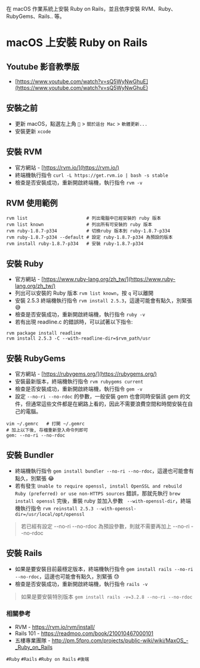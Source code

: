 在 macOS 作業系統上安裝 Ruby on Rails，並且依序安裝 RVM、Ruby、RubyGems、Rails.. 等。

# macOS 上安裝 Ruby on Rails
## Youtube 影音教學版
* [https://www.youtube.com/watch?v=sQ5WyNwGhuE](https://www.youtube.com/watch?v=sQ5WyNwGhuE)

## 安裝之前
* 更新 macOS，點選左上角 `` > `關於這台 Mac` > `軟體更新...`
* 安裝更新 `xcode`

## 安裝 RVM
* 官方網站 - [https://rvm.io/](https://rvm.io/)
* 終端機執行指令 `curl -L https://get.rvm.io | bash -s stable`
* 檢查是否安裝成功，重新開啟終端機，執行指令 `rvm -v`

## RVM 使用範例  
```
rvm list                      # 列出電腦中已經安裝的 ruby 版本  
rvm list known                # 列出所有可安裝的 ruby 版本  
rvm ruby-1.8.7-p334           # 切換ruby 版本到 ruby-1.8.7-p334  
rvm ruby-1.8.7-p334 --default # 設定 ruby-1.8.7-p334 為預設的版本  
rvm install ruby-1.8.7-p334   # 安裝 ruby-1.8.7-p334
```

## 安裝 Ruby
* 官方網站 - [https://www.ruby-lang.org/zh_tw/](https://www.ruby-lang.org/zh_tw/)
* 列出可以安裝的 Ruby 版本 `rvm list known`，按 `q` 可以離開
* 安裝 2.5.3 終端機執行指令 `rvm install 2.5.3`，這邊可能會有點久，別緊張 :sweat_smile:
* 檢查是否安裝成功，重新開啟終端機，執行指令 `ruby -v`
* 若有出現 readline.c 的錯誤時，可以試著以下指令:

```
rvm package install readline
rvm install 2.5.3 -C --with-readline-dir=$rvm_path/usr
```

## 安裝 RubyGems
* 官方網站 - [https://rubygems.org/](https://rubygems.org/)
* 安裝最新版本，終端機執行指令 `rvm rubygems current`
* 檢查是否安裝成功，重新開啟終端機，執行指令 `gem -v`
* 設定 `--no-ri --no-rdoc` 的參數，一般安裝 gem 也會同時安裝該 gem 的文件，但通常這些文件都是在網路上看的，因此不需要浪費空間和時間安裝在自己的電腦。

```
vim ~/.gemrc   # 打開 ~/.gemrc
# 加上以下後, 存檔重新登入命令列即可
gem: --no-ri --no-rdoc
```

## 安裝 Bundler
* 終端機執行指令 `gem install bundler --no-ri --no-rdoc`，這邊也可能會有點久，別緊張 :joy:
* 若有發生 `Unable to require openssl, install OpenSSL and rebuild Ruby (preferred) or use non-HTTPS sources` 錯誤，那就先執行 `brew install openssl` 完後，重裝 ruby 並加入參數 ` --with-openssl-dir`，終端機執行指令 `rvm reinstall 2.5.3 --with-openssl-dir=/usr/local/opt/openssl`

> 若已經有設定 --no-ri --no-rdoc 為預設參數，則就不需要再加上 --no-ri --no-rdoc

## 安裝 Rails
* 如果是要安裝目前最穩定版本，終端機執行指令 `gem install rails --no-ri --no-rdoc`，這邊也可能會有點久，別緊張 :sweat:
* 檢查是否安裝成功，重新開啟終端機，執行指令 `rails -v`

> 如果是要安裝特別版本 `gem install rails -v=3.2.8 --no-ri --no-rdoc`

### 相關參考
* RVM - https://rvm.io/rvm/install/
* Rails 101 - https://readmoo.com/book/210010467000101
* 五樓專業團隊 - http://pm.5fpro.com/projects/public-wiki/wiki/MaxOS_-_Ruby_on_Rails

`#Ruby` `#Rails` `#Ruby on Rails` `#後端`
